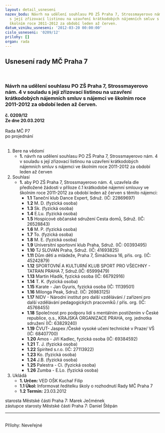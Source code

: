 ```yaml
---
layout: detail_usneseni
nazev_bodu: Návrh na udělení souhlasu PO ZŠ Praha 7, Strossmayerovo nám. 4 v souladu
  s její zřizovací listinou na uzavření krátkodobých nájemních smluv s nájemci ve
  školním roce 2011-2012 za období leden až červen.
datum_vzniku_usneseni: '2012-03-20 00:00:00'
cislo_usneseni: '0209/12'
prilohy: []
organ: rada
---
```

<div id="ucUsn_pList" class="usn">
	<span><h2>Usnesení rady MČ Praha 7 </h2>
<br></span><div class="standBody">
<span><h3>Návrh na udělení souhlasu PO ZŠ Praha 7, Strossmayerovo nám. 4 v souladu s její zřizovací listinou na uzavření krátkodobých nájemních smluv s nájemci ve školním roce 2011-2012 za období leden až červen.</h3></span><div class="center">
		<strong>č. 0209/12</strong><br>
	</div>
<div class="center">
		<strong>Ze dne 20.03.2012</strong><br><br>
	</div>Rada MČ P7<br> po projednání<br><br><ol>
<li>Bere na vědomí<ul><li>
<strong>1.</strong> návrh na udělení souhlasu PO ZŠ Praha 7, Strossmayerovo nám. 4 v souladu s její zřizovací listinou na uzavření krátkodobých nájemních smluv s nájemci ve školním roce 2011-2012 za období leden až červen</li></ul>
</li>
<li>Souhlasí<ul><li>
<strong>1.</strong> aby PO ZŠ Praha 7, Strossmayerovo nám. 4, uzavřela dle předložené žádosti v příloze č.1 krátkodobé nájemní smlouvy ve školním roce 2011-2012 za období leden až červen s těmito nájemci: <ul>
<li>
<strong>1.1</strong> Taneční klub Dance Expert, Sdruž. (IČ: 22869697)</li>
<li>
<strong>1.2</strong> M. D. (fyzická osoba)</li>
<li>
<strong>1.3</strong> Sk. (fyzická osoba)</li>
<li>
<strong>1.4</strong> E.Lu. (fyzická osoba)</li>
<li>
<strong>1.5</strong> Hospicové občanské sdružení Cesta domů, Sdruž. (IČ: 26528843)</li>
<li>
<strong>1.6</strong> M. P. (fyzická osoba)</li>
<li>
<strong>1.7</strong> To. (fyzická osoba)</li>
<li>
<strong>1.8</strong> M. E. (fyzická osoba)</li>
<li>
<strong>1.9</strong> Universitní sportovní klub Praha, Sdruž. (IČ: 00393495)</li>
<li>
<strong>1.10</strong> TJ SLOVAN Praha, Sdruž. (IČ: 41693825)</li>
<li>
<strong>1.11</strong> Dům dětí a mládeže, Praha 7, Šimáčkova 16, přís. org. (IČ: 45242879)</li>
<li>
<strong>1.12</strong> SPORTOVNÍ A KULTURNÍ KLUB SPORT PRO VŠECHNY - TATRAN PRAHA 7, Sdruž.(IČ: 65999479)</li>
<li>
<strong>1.13</strong> Martin Hladík, fyzická osoba (IČ: 66792916)</li>
<li>
<strong>1.14</strong> T. K. (fyzická osoba)</li>
<li>
<strong>1.15</strong> Karate - Jan Gyuris, fyzická osoba (IČ: 11139501)</li>
<li>
<strong>1.16</strong> Milonga Peak, Sdruž. (IČ: 26983125)</li>
<li>
<strong>1.17</strong> NIDV - Národní institut pro další vzdělávání / zařízení pro další vzdělávání pedagogických pracovníků / přís. org. (IČ: 45768455)</li>
<li>
<strong>1.18</strong> Společnost pro podporu lidí s mentálním postižením v České republice, o.s., KRAJSKÁ ORGANIZACE PRAHA, org. jednotka sdružení (IČ: 63829240)</li>
<li>
<strong>1.19</strong> ČVUT- Jaspex /České vysoké učení technické v Praze/ VŠ (IČ: 68407700)</li>
<li>
<strong>1.20</strong> Amos - Jiří Kadlec, fyzická osoba (IČ: 69384592)</li>
<li>
<strong>1.21</strong> T. J. (fyzická osoba)</li>
<li>
<strong>1.22</strong> Spirited s.r.o. (IČ: 27113922)</li>
<li>
<strong>1.23</strong> Ko. (fyzická osoba)</li>
<li>
<strong>1.24</strong> J.B. (fyzická osoba)</li>
<li>
<strong>1.25</strong> Palestra - Ci.  (fyzická osoba)</li>
<li>
<strong>1.26</strong> Zumba - E.Lo. (fyzická osoba)</li>
</ul>
</li></ul>
</li>
<li>Ukládá<ul>
<li>
<strong>1. Určen: </strong>VED OŠK Kuchař Filip</li>
<li>
<strong>1.1 Úkol: </strong>Informovat ředitelku školy o rozhodnutí Rady MČ Praha 7</li>
<li>
<strong>1.2 Termín: </strong>23.03.2012</li>
</ul>
</li>
</ol>starosta Městské části Praha 7: Marek Ječmének<br>zástupce starosty Městské části Praha 7: Daniel Štěpán <hr>
<br>Přílohy: Neveřejné</div>
</div>